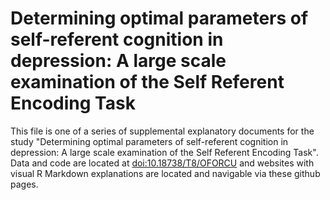# Determining optimal parameters of self-referent cognition in depression: A large scale examination of the Self Referent Encoding Task

This file is one of a series of supplemental explanatory documents for the study "Determining optimal parameters of self-referent cognition in depression: A large scale examination of the Self Referent Encoding Task". Data and code are located at [doi:10.18738/T8/OFORCU](https://doi.org/10.18738/T8/OFORCU) and websites with visual R Markdown explanations are located and navigable via these github pages.
